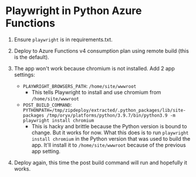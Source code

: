 # Playwright in Python Azure Functions

1. Ensure `playwright` is in requirements.txt.

1. Deploy to Azure Functions v4 consumption plan using remote build (this is the default).

1. The app won't work because chromium is not installed. Add 2 app settings:
    - `PLAYWRIGHT_BROWSERS_PATH`: `/home/site/wwwroot`
        - This tells Playwright to install and use chromium from `/home/site/wwwroot`
    - `POST_BUILD_COMMAND`: `PYTHONPATH=/tmp/zipdeploy/extracted/.python_packages/lib/site-packages /tmp/oryx/platforms/python/3.9.7/bin/python3.9 -m playwright install chromium`
        - This is hacky and brittle because the Python version is bound to change. But it works for now. What this does is to run `playwright install chromium` in the Python version that was used to build the app. It'll install it to `/home/site/wwwroot` because of the previous app setting.

1. Deploy again, this time the post build command will run and hopefully it works.